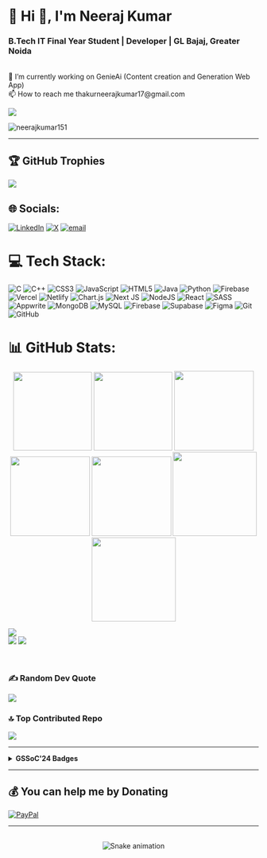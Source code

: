 
<h1 > 💫 Hi 👋, I'm Neeraj Kumar</h1><h3>B.Tech IT Final Year Student | Developer | GL Bajaj, Greater Noida</h3><br>🔭 I’m currently working on GenieAi (Content creation and Generation Web App)<br>📫 How to reach me thakurneerajkumar17@gmail.com


[![](https://visitcount.itsvg.in/api?id=Neerajkumar151&icon=0&color=0)](https://visitcount.itsvg.in)

<p align="left"> <img src="https://komarev.com/ghpvc/?username=neerajkumar151&label=Profile%20views&color=0e75b6&style=flat" alt="neerajkumar151" /> </p>

---
## 🏆 GitHub Trophies
![](https://github-profile-trophy.vercel.app/?username=Neerajkumar151&theme=radical&no-frame=false&no-bg=true&margin-w=4)


## 🌐 Socials:
[![LinkedIn](https://img.shields.io/badge/LinkedIn-%230077B5.svg?logo=linkedin&logoColor=white)](https://linkedin.com/in/neerajkumar1517) [![X](https://img.shields.io/badge/X-black.svg?logo=X&logoColor=white)](https://x.com/neerajkumar1715) [![email](https://img.shields.io/badge/Email-D14836?logo=gmail&logoColor=white)](mailto:thakurneerajkumar17@gmail.com) 

# 💻 Tech Stack:
![C](https://img.shields.io/badge/c-%2300599C.svg?style=for-the-badge&logo=c&logoColor=white) ![C++](https://img.shields.io/badge/c++-%2300599C.svg?style=for-the-badge&logo=c%2B%2B&logoColor=white) ![CSS3](https://img.shields.io/badge/css3-%231572B6.svg?style=for-the-badge&logo=css3&logoColor=white) ![JavaScript](https://img.shields.io/badge/javascript-%23323330.svg?style=for-the-badge&logo=javascript&logoColor=%23F7DF1E) ![HTML5](https://img.shields.io/badge/html5-%23E34F26.svg?style=for-the-badge&logo=html5&logoColor=white) ![Java](https://img.shields.io/badge/java-%23ED8B00.svg?style=for-the-badge&logo=openjdk&logoColor=white) ![Python](https://img.shields.io/badge/python-3670A0?style=for-the-badge&logo=python&logoColor=ffdd54) ![Firebase](https://img.shields.io/badge/firebase-%23039BE5.svg?style=for-the-badge&logo=firebase) ![Vercel](https://img.shields.io/badge/vercel-%23000000.svg?style=for-the-badge&logo=vercel&logoColor=white) ![Netlify](https://img.shields.io/badge/netlify-%23000000.svg?style=for-the-badge&logo=netlify&logoColor=#00C7B7) ![Chart.js](https://img.shields.io/badge/chart.js-F5788D.svg?style=for-the-badge&logo=chart.js&logoColor=white) ![Next JS](https://img.shields.io/badge/Next-black?style=for-the-badge&logo=next.js&logoColor=white) ![NodeJS](https://img.shields.io/badge/node.js-6DA55F?style=for-the-badge&logo=node.js&logoColor=white) ![React](https://img.shields.io/badge/react-%2320232a.svg?style=for-the-badge&logo=react&logoColor=%2361DAFB) ![SASS](https://img.shields.io/badge/SASS-hotpink.svg?style=for-the-badge&logo=SASS&logoColor=white) ![Appwrite](https://img.shields.io/badge/Appwrite-%23FD366E.svg?style=for-the-badge&logo=appwrite&logoColor=white) ![MongoDB](https://img.shields.io/badge/MongoDB-%234ea94b.svg?style=for-the-badge&logo=mongodb&logoColor=white) ![MySQL](https://img.shields.io/badge/mysql-4479A1.svg?style=for-the-badge&logo=mysql&logoColor=white) ![Firebase](https://img.shields.io/badge/firebase-a08021?style=for-the-badge&logo=firebase&logoColor=ffcd34) ![Supabase](https://img.shields.io/badge/Supabase-3ECF8E?style=for-the-badge&logo=supabase&logoColor=white) ![Figma](https://img.shields.io/badge/figma-%23F24E1E.svg?style=for-the-badge&logo=figma&logoColor=white) ![Git](https://img.shields.io/badge/git-%23F05033.svg?style=for-the-badge&logo=git&logoColor=white) ![GitHub](https://img.shields.io/badge/github-%23121011.svg?style=for-the-badge&logo=github&logoColor=white)
# 📊 GitHub Stats:
<div align="center">
 
<img height="158em" src="https://github-profile-summary-cards.vercel.app/api/cards/profile-details?username=Neerajkumar151&theme=radical">
<img height="158em" src="https://github-profile-summary-cards.vercel.app/api/cards/stats?username=Neerajkumar151&theme=radical">
<img height="160em" src="https://github-profile-summary-cards.vercel.app/api/cards/repos-per-language?username=Neerajkumar151&theme=radical">
<img height="160em" src="https://github-profile-summary-cards.vercel.app/api/cards/most-commit-language?username=Neerajkumar151&theme=radical">
<img height="160em" src="https://github-profile-summary-cards.vercel.app/api/cards/productive-time?username=Neerajkumar151&theme=radical&utcOffset=8">
<img height="169em" src="https://github-readme-stats.vercel.app/api?username=Neerajkumar151&theme=radical&hide_border=false&include_all_commits=false&count_private=false">
<img height="169em" src="https://github-readme-streak-stats.herokuapp.com/?user=Neerajkumar151&theme=radical">
</div>

![](https://github-readme-stats.vercel.app/api/top-langs/?username=alamimran613&theme=dark&hide_border=false&include_all_commits=true&count_private=true&layout=compact)<br>
![](https://github-readme-stats.vercel.app/api?username=alamimran613&theme=dark&hide_border=false&include_all_commits=true&count_private=true)
![](https://github-readme-streak-stats.herokuapp.com/?user=alamimran613&theme=dark&hide_border=false)



</div><br>

### ✍️ Random Dev Quote
![](https://quotes-github-readme.vercel.app/api?type=horizontal&theme=radical)

### 🔝 Top Contributed Repo
![](https://github-contributor-stats.vercel.app/api?username=Neerajkumar151&limit=5&theme=dark&combine_all_yearly_contributions=true)

---

<details>	
 <summary><b>GSSoC'24 Badges</b></summary><br>
<div style='display:flex; align-items:center; gap: 30px;' align='center'><a href="https://gssoc.girlscript.tech/leaderboard">
<img src="https://raw.githubusercontent.com/GSSoC24/Postman-Challenge/main/docs/assets/Postman%20White.png" width="100px" height="100px" />
  <img src="https://raw.githubusercontent.com/GSSoC24/Postman-Challenge/main/docs/assets/1.png" width="100px" height="100px" />
  <img src="https://raw.githubusercontent.com/GSSoC24/Postman-Challenge/main/docs/assets/2.png" width="100px" height="100px" />
  <img src="https://raw.githubusercontent.com/GSSoC24/Postman-Challenge/main/docs/assets/3.png" width="100px" height="100px" />
  <img src="https://raw.githubusercontent.com/GSSoC24/Postman-Challenge/main/docs/assets/4.png" width="100px" height="100px" />
  <img src="https://raw.githubusercontent.com/GSSoC24/Postman-Challenge/main/docs/assets/5.png" width="100px" height="100px" />
  </a>
</div>
</details>

---

  ## 💰 You can help me by Donating
  [![PayPal](https://img.shields.io/badge/PayPal-00457C?style=for-the-badge&logo=paypal&logoColor=white)](https://paypal.me/Neerajkumar1517) 

  ---

  </div><br>
<!-- Snake Game Repo View -->

<div align="center">
  <img src="https://profile-readme-generator.com/assets/snake.svg" alt="Snake animation" />
</div>
